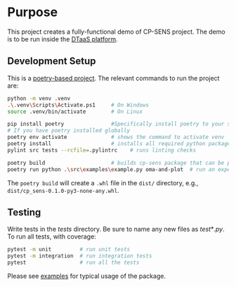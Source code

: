 # Purpose

This project creates a fully-functional demo of CP-SENS project.
The demo is to be run inside the
[DTaaS platform](https://github.com/into-cps-association/DTaaS).

## Development Setup

This is a [poetry-based project](https://python-poetry.org/docs/).
The relevant commands to run the project are:

```bash
python -m venv .venv
.\.venv\Scripts\Activate.ps1     # On Windows
source .venv/bin/activate        # On Linux

pip install poetry               #Specifically install poetry to your system
# If you have poetry installed globally
poetry env activate              # shows the command to activate venv
poetry install                   # installs all required python packages
pylint src tests --rcfile=.pylintrc    # runs linting checks

poetry build                     # builds cp-sens package that can be published on pip
poetry run python .\src\examples\example.py oma-and-plot  # run an experiment with real data (Needs "production.json" Config)
```

The `poetry build` will create a `.whl` file in the `dist/` directory, e.g., `dist/cp_sens-0.1.0-py3-none-any.whl`.

## Testing

Write tests in the _tests_ directory. Be sure to name any new files as
_test_*_.py_. To run all tests, with coverage:

```bash
pytest -m unit         # run unit tests
pytest -m integration  # run integration tests
pytest                 # run all the tests
```

Please see [examples](src/examples/README.md) for typical usage of the package.
